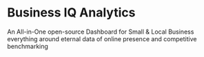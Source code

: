 # Business IQ Analytics

An All-in-One open-source Dashboard for Small & Local Business 
everything around eternal data of online presence and competitive benchmarking
